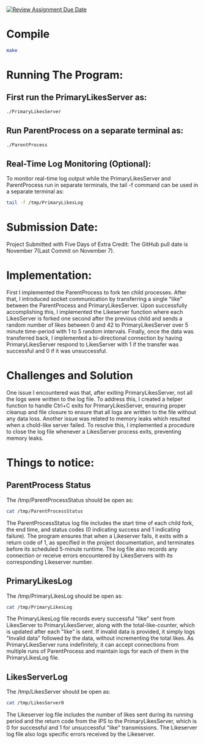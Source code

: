 [![Review Assignment Due Date](https://classroom.github.com/assets/deadline-readme-button-24ddc0f5d75046c5622901739e7c5dd533143b0c8e959d652212380cedb1ea36.svg)](https://classroom.github.com/a/_fBs5sT8)

# Compile

```bash
make
```

# Running The Program:

## First run the PrimaryLikesServer as:

```bash
./PrimaryLikesServer
```

## Run ParentProcess on a separate terminal as:

```bash
./ParentProcess
```

## Real-Time Log Monitoring (Optional):

To monitor real-time log output while the PrimaryLikesServer and ParentProcess run in separate terminals, the tail -f command can be used in a separate terminal as:

```bash
tail -f /tmp/PrimaryLikesLog
``` 

# Submission Date:

Project Submitted with Five Days of Extra Credit: The GitHub pull date is November 7(Last Commit on November 7).


# Implementation:

First I implemented the ParentProcess to fork ten child processes. After that, I introduced socket communication by transferring a single "like" between the ParentProcess and PrimaryLikesServer. Upon successfully accomplishing this, I implemented the Likeserver function where each LikesServer is forked one second after the previous child and sends a random number of likes between 0 and 42 to PrimaryLikesServer over 5 minute time-period with 1 to 5 random intervals. Finally, once the data was transferred back, I implemented a bi-directional connection by having PrimaryLikesServer respond to LikesServer with 1 if the transfer was successful and 0 if it was unsuccessful.

# Challenges and Solution

One issue I encountered was that, after exiting PrimaryLikesServer, not all the logs were written to the log file. To address this, I created a helper function to handle Ctrl+C exits for PrimaryLikesServer, ensuring proper cleanup and file closure to ensure that all logs are written to the file without any data loss. Another issue was related to memory leaks which resulted when a chold-like server failed. To resolve this, I implemented a procedure to close the log file whenever a LikesServer process exits, preventing memory leaks.

# Things to notice:

## ParentProcess Status

The /tmp/ParentProcessStatus should be open as:
```bash
cat /tmp/ParentProcessStatus
```
The ParentProcessStatus log file includes the start time of each child fork, the end time, and status codes (0 indicating success and 1 indicating failure). The program ensures that when a Likeserver fails, it exits with a return code of 1, as specified in the project documentation, and terminates before its scheduled 5-minute runtime. The log file also records any connection or receive errors encountered by LikesServers with its corresponding Likeserver number.

## PrimaryLikesLog

The /tmp/PrimaryLikesLog should be open as:
```bash
cat /tmp/PrimaryLikesLog
```
The PrimaryLikesLog file records every successful "like" sent from LikesServer to PrimaryLikesServer, along with the total-like-counter, which is updated after each "like" is sent. If invalid data is provided, it simply logs "Invalid data" followed by the data, without incrementing the total likes. As PrimaryLikesServer runs indefinitely, it can accept connections from multiple runs of ParentProcess and maintain logs for each of them in the PrimaryLikesLog file.

## LikesServerLog

The /tmp/LikesServer should be open as:
```bash
cat /tmp/LikesServer0
```
The Likeserver log file includes the number of likes sent during its running period and the return code from the IPS to the PrimaryLikesServer, which is 0 for successful and 1 for unsuccessful "like" transmissions. The Likeserver log file also logs specific errors received by the Likeserver.

